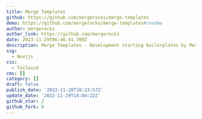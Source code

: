 ```yaml
---
title: Merge Templates
github: https://github.com/mergerocks/merge-templates
demo: https://github.com/mergerocks/merge-templates#readme
author: mergerocks
author_link: https://github.com/mergerocks
date: 2023-11-29T06:46:41.700Z
description: Merge Templates - Development starting boilerplates by Merge Development
ssg:
  - Nextjs
css:
  - Tailwind
cms: []
category: []
draft: false
publish_date: '2022-11-28T10:23:57Z'
update_date: '2022-11-29T14:04:22Z'
github_star: 2
github_fork: 0
---
```

